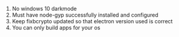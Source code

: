 1. No windows 10 darkmode
2. Must have node-gyp successfully installed and configured
3. Keep fixbcrypto updated so that electron version used is correct
4. You can only build apps for your os
